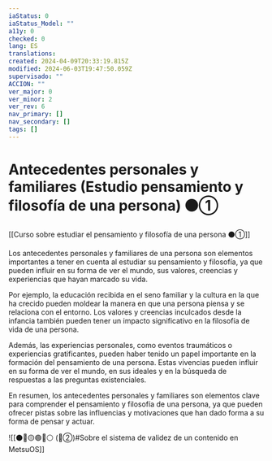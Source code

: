 ```yaml
---
iaStatus: 0
iaStatus_Model: ""
a11y: 0
checked: 0
lang: ES
translations: 
created: 2024-04-09T20:33:19.815Z
modified: 2024-06-03T19:47:50.059Z
supervisado: ""
ACCION: ""
ver_major: 0
ver_minor: 2
ver_rev: 6
nav_primary: []
nav_secondary: []
tags: []
---
```

# Antecedentes personales y familiares (Estudio pensamiento y filosofía de una persona) ⚫①

[[Curso sobre estudiar el pensamiento y filosofía de una persona ⚫①]]

Los antecedentes personales y familiares de una persona son elementos importantes a tener en cuenta al estudiar su pensamiento y filosofía, ya que pueden influir en su forma de ver el mundo, sus valores, creencias y experiencias que hayan marcado su vida.

Por ejemplo, la educación recibida en el seno familiar y la cultura en la que ha crecido pueden moldear la manera en que una persona piensa y se relaciona con el entorno. Los valores y creencias inculcados desde la infancia también pueden tener un impacto significativo en la filosofía de vida de una persona.

Además, las experiencias personales, como eventos traumáticos o experiencias gratificantes, pueden haber tenido un papel importante en la formación del pensamiento de una persona. Estas vivencias pueden influir en su forma de ver el mundo, en sus ideales y en la búsqueda de respuestas a las preguntas existenciales.

En resumen, los antecedentes personales y familiares son elementos clave para comprender el pensamiento y filosofía de una persona, ya que pueden ofrecer pistas sobre las influencias y motivaciones que han dado forma a su forma de pensar y actuar.

![[⚫🔴🟡🟢🔵⚪ (🔴②)#Sobre el sistema de validez de un contenido en MetsuOS]]